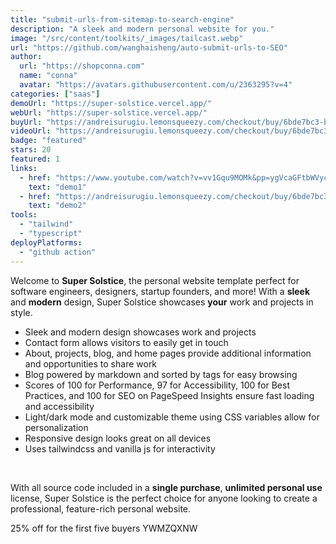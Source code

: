 ```yaml
---
title: "submit-urls-from-sitemap-to-search-engine"
description: "A sleek and modern personal website for you."
image: "/src/content/toolkits/_images/tailcast.webp"
url: "https://github.com/wanghaisheng/auto-submit-urls-to-SEO"
author:
  url: "https://shopconna.com"
  name: "conna"
  avatar: "https://avatars.githubusercontent.com/u/2363295?v=4"
categories: ["saas"]
demoUrl: "https://super-solstice.vercel.app/"
webUrl: "https://super-solstice.vercel.app/"
buyUrl: "https://andreisurugiu.lemonsqueezy.com/checkout/buy/6bde7bc3-b287-4778-990a-d2db6e8a173f"
videoUrl: "https://andreisurugiu.lemonsqueezy.com/checkout/buy/6bde7bc3-b287-4778-990a-d2db6e8a173f"
badge: "featured"
stars: 20
featured: 1
links:
  - href: "https://www.youtube.com/watch?v=vv1Gqu9MOMk&pp=ygVcaGFtbWVyc21pdGggaW5mYW50IG5ldXJvbG9naWNhbCBleGFtaW5hdGlvbiBvciBoYW1tZXJzbWl0aCBuZW9uYXRhbCBuZXVyb2xvZ2ljYWwgZXhhbWluYXRpb24%3D"
    text: "demo1"
  - href: "https://andreisurugiu.lemonsqueezy.com/checkout/buy/6bde7bc3-b287-4778-990a-d2db6e8a173f"
    text: "demo2"
tools:
  - "tailwind"
  - "typescript"
deployPlatforms:
  - "github action"
---
```


<p>Welcome to <strong>Super Solstice</strong>, the personal website template perfect for software engineers, designers, startup founders, and more! With a <strong>sleek</strong> and <strong>modern</strong> design, Super Solstice showcases <strong>your</strong> work and projects in style.</p><ul><li>Sleek and modern design showcases work and projects</li><li>Contact form allows visitors to easily get in touch</li><li>About, projects, blog, and home pages provide additional information and opportunities to share work</li><li>Blog powered by markdown and sorted by tags for easy browsing</li><li>Scores of 100 for Performance, 97 for Accessibility, 100 for Best Practices, and 100 for SEO on PageSpeed Insights ensure fast loading and accessibility</li><li>Light/dark mode and customizable theme using CSS variables allow for personalization</li><li>Responsive design looks great on all devices</li><li>Uses tailwindcss and vanilla js for interactivity</li></ul><p><br></p><p>With all source code included in a <strong>single purchase</strong>, <strong>unlimited personal use</strong> license, Super Solstice is the perfect choice for anyone looking to create a professional, feature-rich personal website.</p><p>25% off for the first five buyers YWMZQXNW</p><p><br></p>

